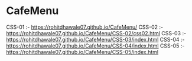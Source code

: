 # CafeMenu
CSS-01 :- https://rohitdhawale07.github.io/CafeMenu/
CSS-02 :- https://rohitdhawale07.github.io/CafeMenu/CSS-02/css02.html
CSS-03 :- https://rohitdhawale07.github.io/CafeMenu/CSS-03/index.html
CSS-04 :- https://rohitdhawale07.github.io/CafeMenu/CSS-04/index.html
CSS-05 :- https://rohitdhawale07.github.io/CafeMenu/CSS-05/index.html
